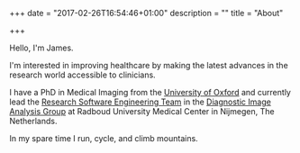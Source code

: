 +++
date = "2017-02-26T16:54:46+01:00"
description = ""
title = "About"

+++

Hello, I'm James.

I'm interested in improving healthcare by making the latest advances in the research world accessible to clinicians. 

I have a PhD in Medical Imaging from the [University of Oxford](https://www.win.ox.ac.uk/) and currently lead the [Research Software Engineering Team](https://rse.diagnijmegen.nl) in the [Diagnostic Image Analysis Group](http://www.diagnijmegen.nl) at Radboud University Medical Center in Nijmegen, The Netherlands. 

In my spare time I run, cycle, and climb mountains. 
